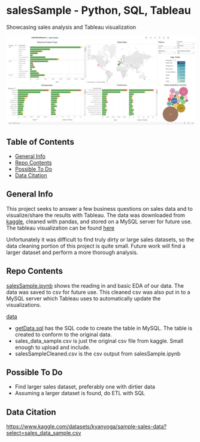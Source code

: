 # salesSample - Python, SQL, Tableau
Showcasing sales analysis and Tableau visualization

![img](https://github.com/zadealfalah/salesSample/blob/main/data/salesDashboard.png)

## Table of Contents
* [General Info](#general-info)
* [Repo Contents](#repo-contents)
* [Possible To Do](#possible-to-do)
* [Data Citation](#data-citation)

## General Info
This project seeks to answer a few business questions on sales data and to visualize/share the results with Tableau.  The data was downloaded from [kaggle](https://www.kaggle.com/datasets/kyanyoga/sample-sales-data?select=sales_data_sample.csv), cleaned with pandas, and stored on a MySQL server for future use. The tableau visualization can be found [here](https://public.tableau.com/app/profile/zade.alfalah/viz/salesDashboard_16805458941440/Dashboard1) 

Unfortunately it was difficult to find truly dirty or large sales datasets, so the data cleaning portion of this project is quite small.  Future work will find a larger dataset and perform a more thorough analysis.

## Repo Contents
[salesSample.ipynb](https://github.com/zadealfalah/salesSample/blob/main/salesSample.ipynb) shows the reading in and basic EDA of our data.  The data was saved to csv for future use.  This cleaned csv was also put in to a MySQL server which Tableau uses to automatically update the visualizations. 

[data](https://github.com/zadealfalah/salesSample/tree/main/data)
 - [getData.sql](https://github.com/zadealfalah/salesSample/blob/main/data/getData.sql) has the SQL code to create the table in MySQL.  The table is created to conform to the original data.  
 - sales_data_sample.csv is just the original csv file from kaggle.  Small enough to upload and include.
 - salesSampleCleaned.csv is the csv output from salesSample.ipynb
 

## Possible To Do
- Find larger sales dataset, preferably one with dirtier data 
- Assuming a larger dataset is found, do ETL with SQL

## Data Citation
https://www.kaggle.com/datasets/kyanyoga/sample-sales-data?select=sales_data_sample.csv
